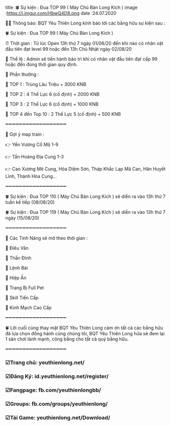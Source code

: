 title :🍀 Sự kiện : Đua TOP 99 ( Máy Chủ Bàn Long Kích )
image :https://i.imgur.com/HbwQ4D8.png
date  :24.07.2020

🎀🎀 Thông báo: BQT Yêu Thiên Long kính báo tới các bằng hữu sự kiện sau :

🍀 Sự kiện : Đua TOP 99 ( Máy Chủ Bàn Long Kích )

⏰ Thời gian : Từ lúc Open 13h thứ 7 ngày 01/08/20 đến khi nào có nhân vật đầu tiên đạt level 99 hoặc đến 13h Chủ Nhật ngày 02/08/20

🔰 Thể lệ : Admin sẽ tiến hành bảo trì khi có nhân vật đầu tiên đạt cấp 99 hoặc đến đúng thời gian quy định.

🔰 Phần thưởng : 

🏁 TOP 1 : Trùng Lâu Triệu + 3000 KNB

🏁 TOP 2 : 4 Thể Lực 6 (cố định) + 2000 KNB

🏁 TOP 3 : 2 Thể Lực 6 (cố định) + 1000 KNB

🏁 TOP 4 đến Top 10 : 2 Thể Lực 5 (cố định) + 500 KNB

➖➖➖➖➖➖➖➖➖➖➖➖➖➖➖➖➖➖

🔷 Gợi ý map train : 

👉 Yến Vương Cổ Mộ 1-9

👉 Tần Hoàng Địa Cung 1-3

👉 Cao Xương Mê Cung, Hỏa Diệm Sơn, Tháp Khắc Lạp Mã Can, Hãn Huyết Lĩnh, Thánh Hỏa Cung...

➖➖➖➖➖➖➖➖➖➖➖➖➖➖➖➖➖➖

🍀 Sự kiện : Đua TOP 110 ( Máy Chủ Bàn Long Kích ) sẽ diễn ra vào 13h thứ 7 tuần kế tiếp (08/08/20)

🍀 Sự kiện : Đua TOP 119 ( Máy Chủ Bàn Long Kích ) sẽ diễn ra vào 13h thứ 7 ngày (15/08/20)

➖➖➖➖➖➖➖➖➖➖➖➖➖➖➖➖➖➖

🔰 Các Tính Năng sẽ mở theo thời gian : 

🌾 Điêu Văn

🌾 Thần Đỉnh

🌾 Lệnh Bài

🌾 Hiệp Ấn

🌾 Trang Bị Full Pet

🌾 Skill Tiến Cấp

🌾 Kinh Mạch Cao Cấp

➖➖➖➖➖➖➖➖➖➖➖➖➖➖➖➖➖➖

🍀 Lời cuối cùng thay mặt BQT Yêu Thiên Long cảm ơn tất cả các bằng hữu đã lựa chọn đồng hành cùng chúng tôi, BQT Yêu Thiên Long hứa sẽ đem lại 1 sân chơi lành mạnh, công bằng cho tất cả quý bằng hữu.

➖➖➖➖➖➖➖➖➖➖➖➖➖➖➖➖➖➖

### ☑Trang chủ: yeuthienlong.net/

### ☑Đăng Ký: id.yeuthienlong.net/register/

### ☑Fangpage: fb.com/yeuthienlongbb/

### ☑Groups: fb.com/groups/yeuthienlong/

### ☑Tải Game: yeuthienlong.net/Download/
